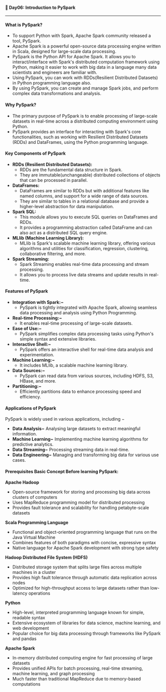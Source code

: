#### 📘 Day06:  Introduction to PySpark
---

#### What is PySpark?
- To support Python with Spark, Apache Spark community released a tool, PySpark. 
- Apache Spark is a powerful open-source data processing engine written in Scala, designed for large-scale data processing.
- PySpark is the Python API for Apache Spark. It allows you to interact/interface with Spark's distributed computation framework using Python, making it easier to work with big data in a language many data scientists and engineers are familiar with. 
- Using PySpark, you can work with RDDs(Resilient Distributed Datasets) in Python programming language also.
- By using PySpark, you can create and manage Spark jobs, and perform complex data transformations and analysis.

#### Why PySpark?
- The primary purpose of PySpark is to enable processing of large-scale datasets in real-time across a distributed computing environment using Python.
- PySpark provides an interface for interacting with Spark's core functionalities, such as working with Resilient Distributed Datasets (RDDs) and DataFrames, using the Python programming language.

#### Key Components of PySpark

- **RDDs (Resilient Distributed Datasets):**
	- RDDs are the fundamental data structure in Spark. 
	- They are immutable(unchangeable) distributed collections of objects that can be processed in parallel.
- **DataFrames:** 
	- DataFrames are similar to RDDs but with additional features like named columns, and support for a wide range of data sources. 
	- They are similar to tables in a relational database and provide a higher-level abstraction for data manipulation.
- **Spark SQL:** 
	- This module allows you to execute SQL queries on DataFrames and RDDs.
	- It provides a programming abstraction called DataFrame and can also act as a distributed SQL query engine.
- **MLlib (Machine Learning Library):** 
	- MLlib is Spark's scalable machine learning library, offering various algorithms and utilities for classification, regression, clustering, collaborative filtering, and more.
- **Spark Streaming:** 
	- Spark Streaming enables real-time data processing and stream processing. 
	- It allows you to process live data streams and update results in real-time.

####  Features of PySpark

- **Integration with Spark:−** 
	- PySpark is tightly integrated with Apache Spark, allowing seamless data processing and analysis using Python Programming.
- **Real-time Processing:−** 
	- It enables real-time processing of large-scale datasets.
- **Ease of Use:−** 
	- PySpark simplifies complex data processing tasks using Python's simple syntax and extensive libraries.
- **Interactive Shell:−** 
	- PySpark offers an interactive shell for real-time data analysis and experimentation.
- **Machine Learning:−** 
	- It includes MLlib, a scalable machine learning library.
- **Data Sources:−** 
	- PySpark can read data from various sources, including HDFS, S3, HBase, and more.
- **Partitioning:−** 
	- Efficiently partitions data to enhance processing speed and efficiency.

#### Applications of PySpark

PySpark is widely used in various applications, including −

- **Data Analysis−** Analysing large datasets to extract meaningful information.
- **Machine Learning−** Implementing machine learning algorithms for predictive analytics.
- **Data Streaming−** Processing streaming data in real-time.
- **Data Engineering−** Managing and transforming big data for various use cases.

#### Prerequisites Basic Concept Before learning PySpark:

**Apache Hadoop**
- Open-source framework for storing and processing big data across clusters of computers
- Uses MapReduce programming model for distributed processing
- Provides fault tolerance and scalability for handling petabyte-scale datasets

**Scala Programming Language**
- Functional and object-oriented programming language that runs on the Java Virtual Machine
- Combines features of both paradigms with concise, expressive syntax
- Native language for Apache Spark development with strong type safety

**Hadoop Distributed File System (HDFS)**
- Distributed storage system that splits large files across multiple machines in a cluster
- Provides high fault tolerance through automatic data replication across nodes
- Optimized for high-throughput access to large datasets rather than low-latency operations

**Python**
- High-level, interpreted programming language known for simple, readable syntax
- Extensive ecosystem of libraries for data science, machine learning, and web development
- Popular choice for big data processing through frameworks like PySpark and pandas

**Apache Spark**
- In-memory distributed computing engine for fast processing of large datasets
- Provides unified APIs for batch processing, real-time streaming, machine learning, and graph processing
- Much faster than traditional MapReduce due to memory-based computations
